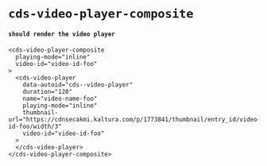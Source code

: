 # `cds-video-player-composite`

#### `should render the video player`

```
<cds-video-player-composite
  playing-mode="inline"
  video-id="video-id-foo"
>
  <cds-video-player
    data-autoid="cds--video-player"
    duration="120"
    name="video-name-foo"
    playing-mode="inline"
    thumbnail-url="https://cdnsecakmi.kaltura.com/p/1773841/thumbnail/entry_id/video-id-foo/width/3"
    video-id="video-id-foo"
  >
  </cds-video-player>
</cds-video-player-composite>

```

